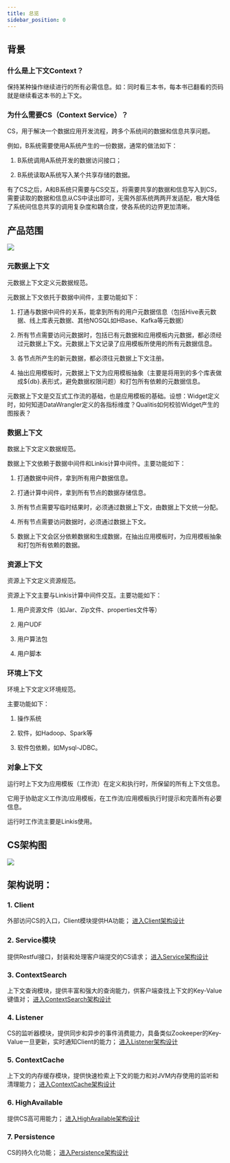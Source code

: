 ```yaml
---
title: 总览
sidebar_position: 0
---
```


## **背景**

### **什么是上下文Context？**

保持某种操作继续进行的所有必需信息。如：同时看三本书，每本书已翻看的页码就是继续看这本书的上下文。

### **为什么需要CS（Context Service）？**

CS，用于解决一个数据应用开发流程，跨多个系统间的数据和信息共享问题。

例如，B系统需要使用A系统产生的一份数据，通常的做法如下：

1.  B系统调用A系统开发的数据访问接口；

2.  B系统读取A系统写入某个共享存储的数据。

有了CS之后，A和B系统只需要与CS交互，将需要共享的数据和信息写入到CS，需要读取的数据和信息从CS中读出即可，无需外部系统两两开发适配，极大降低了系统间信息共享的调用复杂度和耦合度，使各系统的边界更加清晰。

## **产品范围**

![](/Images-zh/Architecture/Public_Enhancement_Service/ContextService/linkis-contextservice-01.png)


### 元数据上下文

元数据上下文定义元数据规范。

元数据上下文依托于数据中间件，主要功能如下：

1.  打通与数据中间件的关系，能拿到所有的用户元数据信息（包括Hive表元数据、线上库表元数据、其他NOSQL如HBase、Kafka等元数据）

2.  所有节点需要访问元数据时，包括已有元数据和应用模板内元数据，都必须经过元数据上下文。元数据上下文记录了应用模板所使用的所有元数据信息。

3.  各节点所产生的新元数据，都必须往元数据上下文注册。

4.  抽出应用模板时，元数据上下文为应用模板抽象（主要是将用到的多个库表做成\${db}.表形式，避免数据权限问题）和打包所有依赖的元数据信息。

元数据上下文是交互式工作流的基础，也是应用模板的基础。设想：Widget定义时，如何知道DataWrangler定义的各指标维度？Qualitis如何校验Widget产生的图报表？

### 数据上下文

数据上下文定义数据规范。

数据上下文依赖于数据中间件和Linkis计算中间件。主要功能如下：

1.  打通数据中间件，拿到所有用户数据信息。

2.  打通计算中间件，拿到所有节点的数据存储信息。

3.  所有节点需要写临时结果时，必须通过数据上下文，由数据上下文统一分配。

4.  所有节点需要访问数据时，必须通过数据上下文。

5.  数据上下文会区分依赖数据和生成数据，在抽出应用模板时，为应用模板抽象和打包所有依赖的数据。

### 资源上下文

资源上下文定义资源规范。

资源上下文主要与Linkis计算中间件交互。主要功能如下：

1.  用户资源文件（如Jar、Zip文件、properties文件等）

2.  用户UDF

3.  用户算法包

4.  用户脚本

### 环境上下文

环境上下文定义环境规范。

主要功能如下：

1.  操作系统

2.  软件，如Hadoop、Spark等

3.  软件包依赖，如Mysql-JDBC。

### 对象上下文

运行时上下文为应用模板（工作流）在定义和执行时，所保留的所有上下文信息。

它用于协助定义工作流/应用模板，在工作流/应用模板执行时提示和完善所有必要信息。

运行时工作流主要是Linkis使用。


## **CS架构图**

![](/Images-zh/Architecture/Public_Enhancement_Service/ContextService/linkis-contextservice-02.png)

## **架构说明：**

### 1.  Client
外部访问CS的入口，Client模块提供HA功能；
[进入Client架构设计](ContextService_Client.md)

### 2.  Service模块
提供Restful接口，封装和处理客户端提交的CS请求；
[进入Service架构设计](ContextService_Service.md)

### 3.  ContextSearch
上下文查询模块，提供丰富和强大的查询能力，供客户端查找上下文的Key-Value键值对；
[进入ContextSearch架构设计](ContextService_Search.md)

### 4.  Listener
CS的监听器模块，提供同步和异步的事件消费能力，具备类似Zookeeper的Key-Value一旦更新，实时通知Client的能力；
[进入Listener架构设计](ContextService_Listener.md)

### 5.  ContextCache
上下文的内存缓存模块，提供快速检索上下文的能力和对JVM内存使用的监听和清理能力；
[进入ContextCache架构设计](ContextService_Cache.md)

### 6.  HighAvailable
提供CS高可用能力；
[进入HighAvailable架构设计](ContextService_HighAvailable.md)

### 7.  Persistence
CS的持久化功能；
[进入Persistence架构设计](ContextService_Persistence.md)


